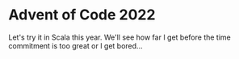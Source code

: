 # Advent of Code 2022

Let's try it in Scala this year. We'll see how far I get before the time
commitment is too great or I get bored...
